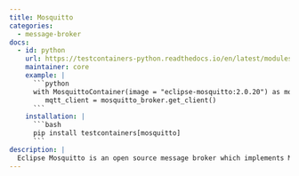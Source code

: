 ```yaml
---
title: Mosquitto
categories:
  - message-broker
docs:
  - id: python
    url: https://testcontainers-python.readthedocs.io/en/latest/modules/mosquitto/README.html
    maintainer: core
    example: |
      ```python
      with MosquittoContainer(image = "eclipse-mosquitto:2.0.20") as mosquitto_broker:
         mqtt_client = mosquitto_broker.get_client()
      ```
    installation: |
      ```bash
      pip install testcontainers[mosquitto]
      ```
description: |
  Eclipse Mosquitto is an open source message broker which implements MQTT version 5, 3.1.1 and 3.1.
---
```

